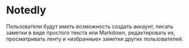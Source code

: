 # Notedly
Пользователи будут иметь возможность создать аккаунт, писать заметки в виде простого текста или Markdown, редактировать их, просматривать ленту и «избранные» заметки других пользователей.
